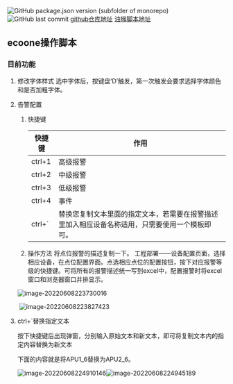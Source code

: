 
<!--

 * @Author: LOG
 * @FilePath: \油猴脚本\README.md
 * @Descripttion: 
 * @version: 
 * @Date: 2022-05-25 09:55:59
 * @LastEditors: LOG
 * @LastEditTime: 2022-06-13 12:16:56
    -->
![GitHub package.json version (subfolder of monorepo)](https://img.shields.io/github/package-json/v/log1997/ecoone-Option-script?style=plastic)![GitHub last commit](https://img.shields.io/github/last-commit/log1997/ecoone-Option-script)
[github仓库地址](https://github.com/LOG1997/ecoone-Option-script)
[油猴脚本地址](https://greasyfork.org/zh-CN/scripts/446117-ecoone%E6%8A%A5%E8%AD%A6%E9%85%8D%E7%BD%AE%E5%BF%AB%E6%8D%B7%E9%94%AE)
## ecoone操作脚本
### 目前功能
1. 修改字体样式
    选中字体后，按键盘‘D’触发，第一次触发会要求选择字体颜色和是否加粗字体。
    
2. 告警配置
   1. 快捷键
   
      | 快捷键 | 作用                                                         |
      | ------ | ------------------------------------------------------------ |
      | ctrl+1 | 高级报警                                                     |
      | ctrl+2 | 中级报警                                                     |
      | ctrl+3 | 低级报警                                                     |
      | ctrl+4 | 事件                                                         |
      | ctrl+` | 替换您复制文本里面的指定文本，若需要在报警描述里加入相应设备名称适用，只需要使用一个模板即可。 |
   
   2. 操作方法
      将点位报警的描述复制一下。
       工程部署——设备配置页面，选择相应设备，在点位配置界面。点选相应点位的配置按钮，按下对应报警等级的快捷键。可将所有的报警描述统一写到excel中，配置报警时将excel窗口和浏览器窗口并排显示。
   
    ![image-20220608223730016](https://s2.loli.net/2022/06/08/VCKZQpPrb8TwtO1.png)
   
    ​				![image-20220608223827423](https://s2.loli.net/2022/06/08/CjBhNtyPHIxivk4.png)

 3. ctrl+`替换指定文本

    按下快捷键后出现弹窗，分别输入原始文本和新文本，即可将复制文本内的指定内容替换为新文本

    下面的内容就是将APU1_6替换为APU2_6。

    ![image-20220608224910146](https://s2.loli.net/2022/06/08/Mxf1BCdUGHXVDR4.png)![image-20220608224945189](https://s2.loli.net/2022/06/08/VzmFk8Xr19UA2cI.png)